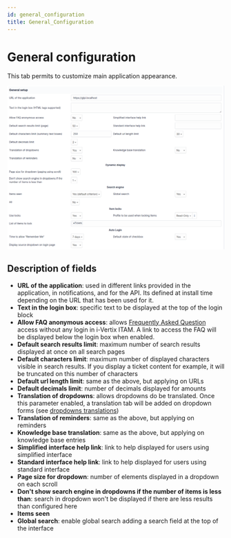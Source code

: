 ```yaml
---
id: general_configuration
title: General_Configuration
---
```


# General configuration

This tab permits to customize main application appearance.

![image](../../../assets/modules/configuration/images/general_configuration.png)

## Description of fields

- **URL of the application**: used in different links provided in the
  application, in notifications, and for the API. Its defined at install
  time depending on the URL that has been used for it.
- **Text in the login box**: specific text to be displayed at the top of
  the login block
- **Allow FAQ anonymous access**: allows
  [Frequently Asked Question](FAQ)
  access without any login in i-Vertix ITAM. A link to access the FAQ will be
  displayed below the login box when enabled.
- **Default search results limit**: maximum number of search results
  displayed at once on all search pages
- **Default characters limit**: maximum number of displayed characters
  visible in search results. If you display a ticket content for
  example, it will be truncated on this number of characters
- **Default url length limit**: same as the above, but applying on URLs
- **Default decimals limit**: number of decimals displayed for amounts
- **Translation of dropdowns**: allows dropdowns do be translated. Once
  this parameter enabled, a translation tab will be added on dropdown
  forms (see [dropdowns   translations](08_Module_Configuration/02_Intitulés/02_Onglet_Traduction.rst))
- **Translation of reminders**: same as the above, but applying on
  reminders
- **Knowledge base translation**: same as the above, but applying on
  knowledge base entries
- **Simplified interface help link**: link to help displayed for users
  using simplified interface
- **Standard interface help link**: link to help displayed for users
  using standard interface
- **Page size for dropdown**: number of elements displayed in a dropdown
  on each scroll
- **Don't show search engine in dropdowns if the number of items is
  less than**: search in dropdown won't be displayed if there are less
  results than configured here
- **Items seen**
- **Global search**: enable global search adding a search field at the
  top of the interface
